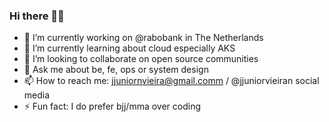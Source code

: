 ### Hi there 👋🏻

<!--
**jjuniorvieiran/jjuniorvieiran** is a ✨ _special_ ✨ repository because its `README.md` (this file) appears on your GitHub profile.

Here are some ideas to get you started:
-->

- 🔭 I’m currently working on @rabobank in The Netherlands
- 🌱 I’m currently learning about cloud especially AKS
- 👯 I’m looking to collaborate on open source communities 
- 💬 Ask me about be, fe, ops or system design 
- 📫 How to reach me: jjuniornvieira@gmail.comm / @jjuniorvieiran social media
- ⚡ Fun fact: I do prefer bjj/mma over coding 
